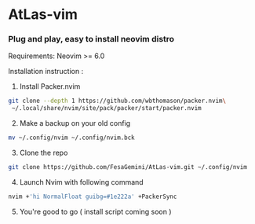 # AtLas-vim

### Plug and play, easy to install neovim distro

Requirements: Neovim >= 6.0

Installation instruction : 

1. Install Packer.nvim
```bash
git clone --depth 1 https://github.com/wbthomason/packer.nvim\
 ~/.local/share/nvim/site/pack/packer/start/packer.nvim
```

2. Make a backup on your old config
```bash
mv ~/.config/nvim ~/.config/nvim.bck
```

3. Clone the repo 
```bash
git clone https://github.com/FesaGemini/AtLas-vim.git ~/.config/nvim
```

4. Launch Nvim with following command
```bash
nvim +'hi NormalFloat guibg=#1e222a' +PackerSync
```


5. You're good to go ( install script coming soon ) 
